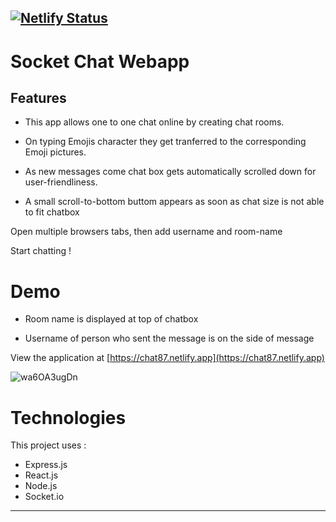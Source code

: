 [![Netlify Status](https://api.netlify.com/api/v1/badges/3dd71143-2720-47d0-827b-8e83f4334a9d/deploy-status)](https://app.netlify.com/sites/tender-mccarthy-f78a63/deploys)
---

# Socket Chat Webapp

## Features

- This app allows one to one chat online by creating chat rooms. 
 
 - On typing Emojis character they get tranferred to the corresponding Emoji pictures.

 - As new messages come chat box gets automatically scrolled down for user-friendliness.
 
 - A small scroll-to-bottom buttom appears as soon as chat size is not able to fit chatbox

Open multiple browsers tabs, then add username and room-name

Start chatting !

# Demo

- Room name is displayed  at top of chatbox

- Username of person who sent the message is on the side of message

View the application at [https://chat87.netlify.app](https://chat87.netlify.app)

![wa6OA3ugDn](https://user-images.githubusercontent.com/49658988/130487246-b33593a0-9aa2-4567-8b47-1ce4bed3a1d8.gif)


# Technologies

This project uses :

- Express.js
- React.js
- Node.js
- Socket.io


---

